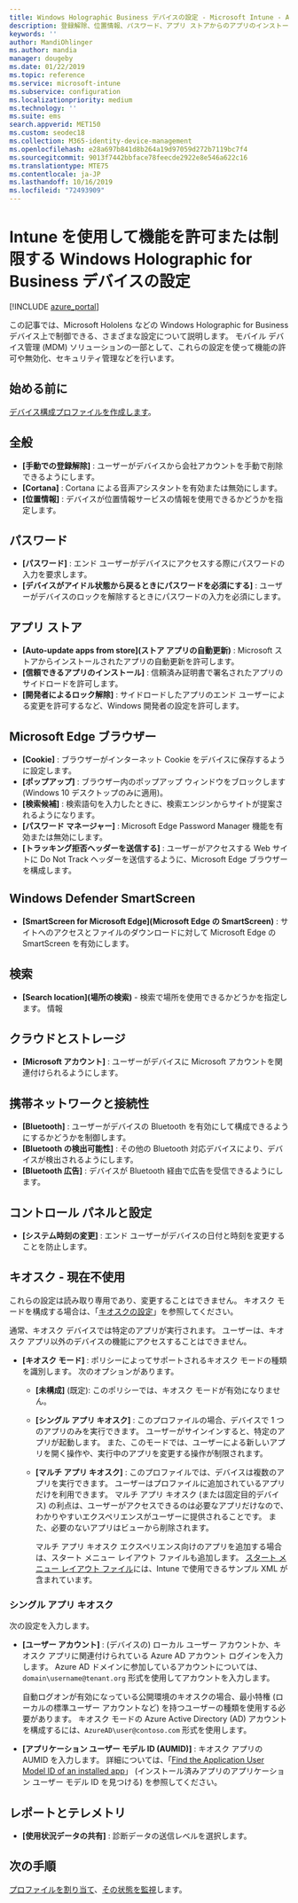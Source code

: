 ```yaml
---
title: Windows Holographic Business デバイスの設定 - Microsoft Intune - Azure | Microsoft Docs
description: 登録解除、位置情報、パスワード、アプリ ストアからのアプリのインストール、Microsoft Edge の Cookie とポップアップ、Windows Defender、検索、クラウドと記憶域、Bluetooth の接続、システム時刻、Azure の使用状況データなど、Windows Holographic for Business の Microsoft Intune でのデバイス制限設定について説明し、これらの設定を構成します。
keywords: ''
author: MandiOhlinger
ms.author: mandia
manager: dougeby
ms.date: 01/22/2019
ms.topic: reference
ms.service: microsoft-intune
ms.subservice: configuration
ms.localizationpriority: medium
ms.technology: ''
ms.suite: ems
search.appverid: MET150
ms.custom: seodec18
ms.collection: M365-identity-device-management
ms.openlocfilehash: e28a697b841d8b264a19d97059d272b7119bc7f4
ms.sourcegitcommit: 9013f7442bbface78feecde2922e8e546a622c16
ms.translationtype: MTE75
ms.contentlocale: ja-JP
ms.lasthandoff: 10/16/2019
ms.locfileid: "72493909"
---
```

# <a name="windows-holographic-for-business-device-settings-to-allow-or-restrict-features-using-intune"></a>Intune を使用して機能を許可または制限する Windows Holographic for Business デバイスの設定

[!INCLUDE [azure_portal](../includes/azure_portal.md)]

この記事では、Microsoft Hololens などの Windows Holographic for Business デバイス上で制御できる、さまざまな設定について説明します。 モバイル デバイス管理 (MDM) ソリューションの一部として、これらの設定を使って機能の許可や無効化、セキュリティ管理などを行います。

## <a name="before-you-begin"></a>始める前に

[デバイス構成プロファイルを作成します](device-restrictions-configure.md#create-the-profile)。

## <a name="general"></a>全般

- **[手動での登録解除]** : ユーザーがデバイスから会社アカウントを手動で削除できるようにします。
- **[Cortana]** : Cortana による音声アシスタントを有効または無効にします。
- **[位置情報]** : デバイスが位置情報サービスの情報を使用できるかどうかを指定します。

## <a name="password"></a>パスワード

- **[パスワード]** : エンド ユーザーがデバイスにアクセスする際にパスワードの入力を要求します。
- **[デバイスがアイドル状態から戻るときにパスワードを必須にする]** : ユーザーがデバイスのロックを解除するときにパスワードの入力を必須にします。

## <a name="app-store"></a>アプリ ストア

- **[Auto-update apps from store]\(ストア アプリの自動更新\)** : Microsoft ストアからインストールされたアプリの自動更新を許可します。
- **[信頼できるアプリのインストール]** : 信頼済み証明書で署名されたアプリのサイドロードを許可します。
- **[開発者によるロック解除]** : サイドロードしたアプリのエンド ユーザーによる変更を許可するなど、Windows 開発者の設定を許可します。

## <a name="microsoft-edge-browser"></a>Microsoft Edge ブラウザー

- **[Cookie]** : ブラウザーがインターネット Cookie をデバイスに保存するように設定します。
- **[ポップアップ]** : ブラウザー内のポップアップ ウィンドウをブロックします (Windows 10 デスクトップのみに適用)。
- **[検索候補]** : 検索語句を入力したときに、検索エンジンからサイトが提案されるようになります。
- **[パスワード マネージャー]** : Microsoft Edge Password Manager 機能を有効または無効にします。
- **[トラッキング拒否ヘッダーを送信する]** : ユーザーがアクセスする Web サイトに Do Not Track ヘッダーを送信するように、Microsoft Edge ブラウザーを構成します。

## <a name="windows-defender-smart-screen"></a>Windows Defender SmartScreen

- **[SmartScreen for Microsoft Edge]\(Microsoft Edge の SmartScreen\)** : サイトへのアクセスとファイルのダウンロードに対して Microsoft Edge の SmartScreen を有効にします。

## <a name="search"></a>検索

- **[Search location]\(場所の検索\)** - 検索で場所を使用できるかどうかを指定します。 情報

## <a name="cloud-and-storage"></a>クラウドとストレージ

- **[Microsoft アカウント]** : ユーザーがデバイスに Microsoft アカウントを関連付けられるようにします。

## <a name="cellular-and-connectivity"></a>携帯ネットワークと接続性

- **[Bluetooth]** : ユーザーがデバイスの Bluetooth を有効にして構成できるようにするかどうかを制御します。
- **[Bluetooth の検出可能性]** : その他の Bluetooth 対応デバイスにより、デバイスが検出されるようにします。
- **[Bluetooth 広告]** : デバイスが Bluetooth 経由で広告を受信できるようにします。

## <a name="control-panel-and-settings"></a>コントロール パネルと設定

- **[システム時刻の変更]** : エンド ユーザーがデバイスの日付と時刻を変更することを防止します。

## <a name="kiosk---obsolete"></a>キオスク - 現在不使用

これらの設定は読み取り専用であり、変更することはできません。 キオスク モードを構成する場合は、「[キオスクの設定](kiosk-settings-holographic.md)」を参照してください。

通常、キオスク デバイスでは特定のアプリが実行されます。 ユーザーは、キオスク アプリ以外のデバイスの機能にアクセスすることはできません。

- **[キオスク モード]** : ポリシーによってサポートされるキオスク モードの種類を識別します。 次のオプションがあります。

  - **[未構成]** (既定): このポリシーでは、キオスク モードが有効になりません。 
  - **[シングル アプリ キオスク]** : このプロファイルの場合、デバイスで 1 つのアプリのみを実行できます。 ユーザーがサインインすると、特定のアプリが起動します。 また、このモードでは、ユーザーによる新しいアプリを開く操作や、実行中のアプリを変更する操作が制限されます。
  - **[マルチ アプリ キオスク]** : このプロファイルでは、デバイスは複数のアプリを実行できます。 ユーザーはプロファイルに追加されているアプリだけを利用できます。 マルチ アプリ キオスク (または固定目的デバイス) の利点は、ユーザーがアクセスできるのは必要なアプリだけなので、わかりやすいエクスペリエンスがユーザーに提供されることです。 また、必要のないアプリはビューから削除されます。 
  
    マルチ アプリ キオスク エクスペリエンス向けのアプリを追加する場合は、スタート メニュー レイアウト ファイルも追加します。 [スタート メニュー レイアウト ファイル](/hololens/hololens-kiosk#start-layout-file-for-mdm-intune-and-others)には、Intune で使用できるサンプル XML が含まれています。 

### <a name="single-app-kiosks"></a>シングル アプリ キオスク

次の設定を入力します。

- **[ユーザー アカウント]** : (デバイスの) ローカル ユーザー アカウントか、キオスク アプリに関連付けられている Azure AD アカウント ログインを入力します。 Azure AD ドメインに参加しているアカウントについては、`domain\username@tenant.org` 形式を使用してアカウントを入力します。 

    自動ログオンが有効になっている公開環境のキオスクの場合、最小特権 (ローカルの標準ユーザー アカウントなど) を持つユーザーの種類を使用する必要があります。 キオスク モードの Azure Active Directory (AD) アカウントを構成するには、`AzureAD\user@contoso.com` 形式を使用します。

- **[アプリケーション ユーザー モデル ID (AUMID)]** : キオスク アプリの AUMID を入力します。 詳細については、「[Find the Application User Model ID of an installed app](https://docs.microsoft.com/windows-hardware/customize/enterprise/find-the-application-user-model-id-of-an-installed-app)」 (インストール済みアプリのアプリケーション ユーザー モデル ID を見つける) を参照してください。

## <a name="reporting-and-telemetry"></a>レポートとテレメトリ

- **[使用状況データの共有]** : 診断データの送信レベルを選択します。

## <a name="next-steps"></a>次の手順

[プロファイルを割り当て](device-profile-assign.md)、[その状態を監視](device-profile-monitor.md)します。
